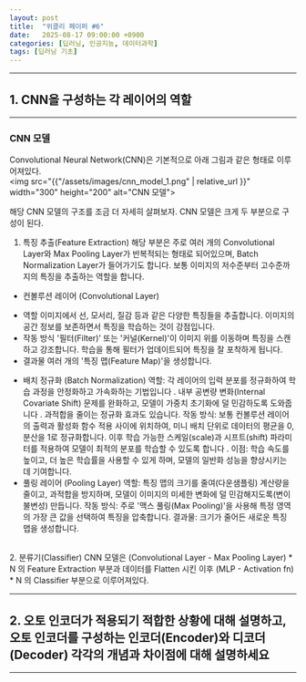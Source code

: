 ```yaml
---
layout: post
title:  "위클리 페이퍼 #6"
date:   2025-08-17 09:00:00 +0900
categories: [딥러닝, 인공지능, 데이터과학]
tags: [딥러닝 기초]
---
```

---
## 1. CNN을 구성하는 각 레이어의 역할
---

### CNN 모델
Convolutional Neural Network(CNN)은 기본적으로 아래 그림과 같은 형태로 이루어져있다.
<br>
<img src="{{"/assets/images/cnn_model_1.png" | relative_url }}" width="300" height="200" alt="CNN 모델">

해당 CNN 모델의 구조를 조금 더 자세히 살펴보자. CNN 모델은 크게 두 부분으로 구성이 된다.
1. 특징 추출(Feature Extraction)
해당 부분은 주로 여러 개의 Convolutional Layer와 Max Pooling Layer가 반복적되는 형태로 되어있으며, Batch Normalization Layer가 들어가기도 합니다.
보통 이미지의 저수준부터 고수준까지의 특징을 추출하는 역할을 합니다.
- 컨볼루션 레이어 (Convolutional Layer)
* 역할 
이미지에서 선, 모서리, 질감 등과 같은 다양한 특징들을 추출합니다. 이미지의 공간 정보를 보존하면서 특징을 학습하는 것이 강점입니다.
* 작동 방식
'필터(Filter)' 또는 '커널(Kernel)'이 이미지 위를 이동하며 특징을 스캔하고 강조합니다. 학습을 통해 필터가 업데이트되어 특징을 잘 포착하게 됩니다.
* 결과물
여러 개의 '특징 맵(Feature Map)'을 생성합니다.
- 배치 정규화 (Batch Normalization)
역할: 각 레이어의 입력 분포를 정규화하여 학습 과정을 안정화하고 가속화하는 기법입니다 . 내부 공변량 변화(Internal Covariate Shift) 문제를 완화하고, 모델이 가중치 초기화에 덜 민감하도록 도와줍니다 . 과적합을 줄이는 정규화 효과도 있습니다.
작동 방식: 보통 컨볼루션 레이어의 출력과 활성화 함수 적용 사이에 위치하여, 미니 배치 단위로 데이터의 평균을 0, 분산을 1로 정규화합니다. 이후 학습 가능한 스케일(scale)과 시프트(shift) 파라미터를 적용하여 모델이 최적의 분포를 학습할 수 있도록 합니다  .
이점: 학습 속도를 높이고, 더 높은 학습률을 사용할 수 있게 하며, 모델의 일반화 성능을 향상시키는 데 기여합니다.
- 풀링 레이어 (Pooling Layer)
역할: 특징 맵의 크기를 줄여(다운샘플링) 계산량을 줄이고, 과적합을 방지하며, 모델이 이미지의 미세한 변화에 덜 민감해지도록(변이 불변성) 만듭니다.
작동 방식: 주로 '맥스 풀링(Max Pooling)'을 사용해 특정 영역의 가장 큰 값을 선택하여 특징을 압축합니다.
결과물: 크기가 줄어든 새로운 특징 맵을 생성합니다.
<br>
2. 분류기(Classifier)
CNN 모델은 (Convolutional Layer - Max Pooling Layer) * N 의 Feature Extraction 부분과 데이터를 Flatten 시킨 이후 (MLP - Activation fn) * N 의 Classifier 부분으로 이루어져있다.


---
## 2. 오토 인코더가 적용되기 적합한 상황에 대해 설명하고, 오토 인코더를 구성하는 인코더(Encoder)와 디코더(Decoder) 각각의 개념과 차이점에 대해 설명하세요
---